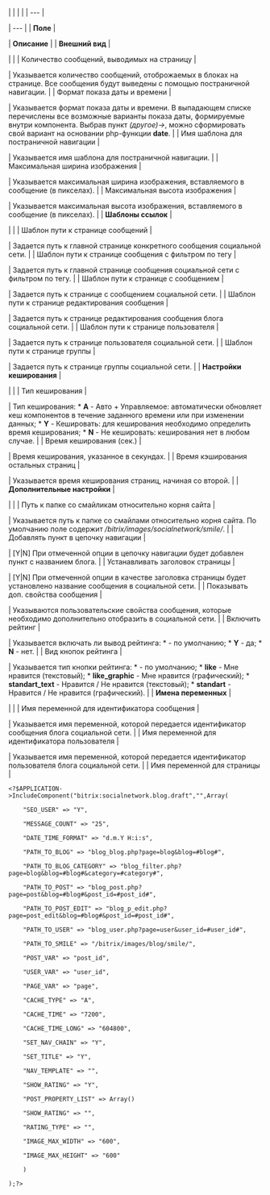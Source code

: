 |  |  |  |
| --- |

| --- |
| **Поле** |

| **Описание** |
| **Внешний вид** |

| |
| Количество сообщений, выводимых на страницу |

| Указывается количество сообщений, отоброжаемых в блоках на странице. Все сообщения будут выведены с помощью постраничной навигации. |
| Формат показа даты и времени |

| Указывается формат показа даты и времени. В выпадающем списке перечислены все возможные варианты показа даты, формируемые внутри компонента. Выбрав пункт *(другое)->*, можно сформировать свой вариант на основании php-функции **date**. |
| Имя шаблона для постраничной навигации |

| Указывается имя шаблона для постраничной навигации. |
| Максимальная ширина изображения |

| Указывается максимальная ширина изображения, вставляемого в сообщение (в пикселах). |
| Максимальная высота изображения |

| Указывается максимальная высота изображения, вставляемого в сообщение (в пикселах). |
| **Шаблоны ссылок** |

| |
| Шаблон пути к странице сообщений |

| Задается путь к главной странице конкретного сообщения социальной сети. |
| Шаблон пути к странице сообщения c фильтром по тегу |

| Задается путь к главной странице сообщения социальной сети c фильтром по тегу. |
| Шаблон пути к странице с сообщением |

| Задается путь к странице с сообщением социальной сети. |
| Шаблон пути к странице редактирования сообщения |

| Задается путь к странице редактирования сообщения блога социальной сети. |
| Шаблон пути к странице пользователя |

| Задается путь к странице пользователя социальной сети. |
| Шаблон пути к странице группы |

| Задается путь к странице группы социальной сети. |
| **Настройки кеширования** |

| |
| Тип кеширования |

| Тип кеширования:  * **A** - Авто + Управляемое: автоматически обновляет кеш компонентов в течение заданного времени или при изменении данных; * **Y** - Кешировать: для кеширования необходимо определить время кеширования; * **N** - Не кешировать: кеширования нет в любом случае. |
| Время кеширования (сек.) |

| Время кеширования, указанное в секундах. |
| Время кэширования остальных страниц |

| Указывается время кеширования страниц, начиная со второй. |
| **Дополнительные настройки** |

| |
| Путь к папке со смайликам относительно корня сайта |

| Указывается путь к папке со смайлами относительно корня сайта. По умолчанию поле содержит */bitrix/images/socialnetwork/smile/*. |
| Добавлять пункт в цепочку навигации |

| [Y|N] При отмеченной опции в цепочку навигации будет добавлен пункт с названием блога. |
| Устанавливать заголовок страницы |

| [Y|N] При отмеченной опции в качестве заголовка страницы будет установлено название сообщения в социальной сети. |
| Показывать доп. свойства сообщения |

| Указываются пользовательские свойства сообщения, которые необходимо дополнительно отобразить в социальной сети. |
| Включить рейтинг |

| Указывается включать ли вывод рейтинга:  * - по умолчанию; * **Y** - да; * **N** - нет. |
| Вид кнопок рейтинга |

| Указывается тип кнопки рейтинга:  * - по умолчанию; * **like** - Мне нравится (текстовый); * **like\_graphic** - Мне нравится (графический); * **standart\_text** - Нравится / Не нравится (текстовый); * **standart** - Нравится / Не нравится (графический). |
| **Имена переменных** |

| |
| Имя переменной для идентификатора сообщения |

| Указывается имя переменной, которой передается идентификатор сообщения блога социальной сети. |
| Имя переменной для идентификатора пользователя |

| Указывается имя переменной, которой передается идентификатор пользователя блога социальной сети. |
| Имя переменной для страницы |

```
<?$APPLICATION->IncludeComponent("bitrix:socialnetwork.blog.draft","",Array(

	"SEO_USER" => "Y", 

	"MESSAGE_COUNT" => "25", 

	"DATE_TIME_FORMAT" => "d.m.Y H:i:s", 

	"PATH_TO_BLOG" => "blog_blog.php?page=blog&blog=#blog#", 

	"PATH_TO_BLOG_CATEGORY" => "blog_filter.php?page=blog&blog=#blog#&category=#category#", 

	"PATH_TO_POST" => "blog_post.php?page=post&blog=#blog#&post_id=#post_id#", 

	"PATH_TO_POST_EDIT" => "blog_p_edit.php?page=post_edit&blog=#blog#&post_id=#post_id#", 

	"PATH_TO_USER" => "blog_user.php?page=user&user_id=#user_id#", 

	"PATH_TO_SMILE" => "/bitrix/images/blog/smile/", 

	"POST_VAR" => "post_id", 

	"USER_VAR" => "user_id", 

	"PAGE_VAR" => "page", 

	"CACHE_TYPE" => "A", 

	"CACHE_TIME" => "7200", 

	"CACHE_TIME_LONG" => "604800", 

	"SET_NAV_CHAIN" => "Y", 

	"SET_TITLE" => "Y", 

	"NAV_TEMPLATE" => "",

	"SHOW_RATING" => "Y", 

	"POST_PROPERTY_LIST" => Array() 

	"SHOW_RATING" => "",

	"RATING_TYPE" => "",

	"IMAGE_MAX_WIDTH" => "600",

	"IMAGE_MAX_HEIGHT" => "600"

	)

);?>


```